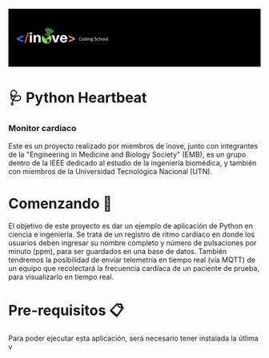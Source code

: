 ![logotipo](static/media/inove.jpg)
# :stethoscope:	Python Heartbeat
### Monitor cardiaco

Este es un proyecto realizado por miembros de inove, junto con integrantes de la "Engineering in Medicine and Biology Society" (EMB), es un grupo dentro de la IEEE dedicado al estudio de la ingeniería biomédica, y también con miembros de la Universidad Tecnológica Nacional (UTN).

# Comenzando 🚀
El objetivo de este proyecto es dar un ejemplo de aplicación de Python en ciencia e ingeniería. Se trata de un registro de ritmo cardíaco en donde los usuarios deben ingresar su nombre completo y número de pulsaciones por minuto (ppm), para ser guardados en una base de datos. También tendremos la posibilidad de envíar telemetría en tiempo real (vía MQTT) de un equipo que recolectará la frecuencia cardíaca de un paciente de prueba, para visualizarlo en tiempo real.

# Pre-requisitos 📋
Para poder ejecutar esta aplicación, será necesario tener instalada la útlima v
